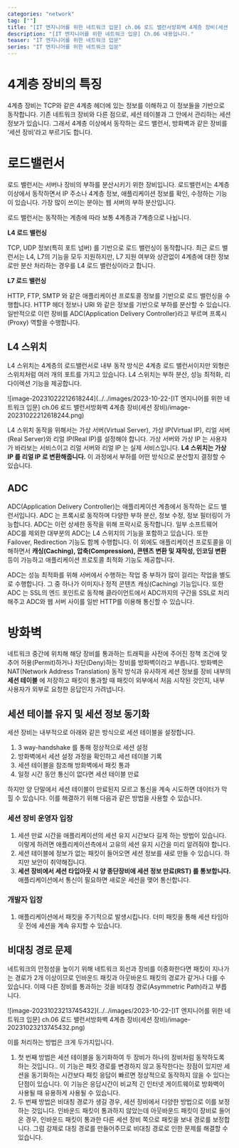 ```yaml
---
categories: "network"
tag: [""]
title: "[IT 엔지니어를 위한 네트워크 입문] ch.06 로드 밸런서방화벽 4계층 장비(세션 장비)"
description: "[IT 엔지니어를 위한 네트워크 입문] Ch.06 내용입니다."
teaser: "IT 엔지니어를 위한 네트워크 입문"
series: "IT 엔지니어를 위한 네트워크 입문"
---
```


# 4계층 장비의 특징

4계층 장비는 TCP와 같은 4계층 헤더에 있는 정보를 이해하고 이 정보들을 기반으로 동작합니다. 기존 네트워크 장비와 다른 점으로, 세션 테이블과 그 안에서 관리하는 세션 정보가 있습니다. 그래서 4계층 이상에서 동작하는 로드 밸런서, 방화벽과 같은 장비를 ‘세션 장비’라고 부르기도 합니다.

# 로드밸런서

로드 밸런서는 서버나 장비의 부하를 분산시키기 위한 장비입니다. 로드밸런서는  4계층 이상에서 동작하면서 IP 주소나 4계층 정보, 애플리케이션 정보를 확인, 수정하는 기능이 있습니다. 가장 많이 쓰이는 분야는 웹 서버의 부하 분산입니다. 

로드 밸런서는 동작하는 계층에 따라 보통 4계층과 7계층으로 나뉩니다.

 **L4 로드 밸런싱**

TCP, UDP 정보(특히 포트 넘버) 를 기반으로 로드 밸런싱이 동작합니다. 최근 로드 밸런서는 L4, L7의 기능을 모두 지원하지만, L7 지원 여부와 상관없이 4계층에 대한 정보로만 분산 처리하는 경우를 L4 로드 밸런싱이라고 합니다.

 **L7 로드 밸런싱**

HTTP, FTP, SMTP 와 같은 애플리케이션 프로토콜 정보를 기반으로 로드 밸런싱을 수행합니다. HTTP 헤더 정보나 URI 와 같은 정보를 기반으로 부하를 분산할 수 있습니다. 일반적으로 이런 장비를 ADC(Application Delivery Controller)라고 부르며 프록시(Proxy) 역할을 수행합니다.

## L4 스위치

L4 스위치는 4계층의 로드밸런서로 내부 동작 방식은 4계층 로드 밸런서이지만 외형은 스위치처럼 여러 개의 포트를 가지고 있습니다. L4 스위치는 부하 분산, 성능 최적화, 리다이렉션 기능을 제공합니다.

![image-20231022212618244](../../images/2023-10-22-[IT 엔지니어를 위한 네트워크 입문] ch.06 로드 밸런서방화벽 4계층 장비(세션 장비)/image-20231022212618244.png)

L4 스위치 동작을 위해서는 가상 서버(Virtual Server), 가상 IP(Virtual IP), 리얼 서버(Real Server)와 리얼 IP(Real IP)를 설정해야 합니다. 가상 서버와 가상 IP 는 사용자가 바라보는 서비스이고 리얼 서버와 리얼 IP 는 실제 서비스입니다. **L4 스위치는 가상 IP 를 리얼 IP 로 변환해줍니다.** 이 과정에서 부하를 어떤 방식으로 분산할지 결정할 수 있습니다. 

## ADC

ADC(Application Delivery Controller)는 애플리케이션 계층에서 동작하는 로드 밸런서입니다. ADC 는 프록시로 동작하며 다양한 부하 분산, 정보 수정, 정보 필터링이 가능합니다. ADC는 이런 상세한 동작을 위해 프락시로 동작합니다. 일부 소프트웨어 ADC를 제외한 대부분의 ADC는 L4 스위치의 기능을 포함하고 있습니다. 또한 Failover, Redirection 기능도 함께 수행합니다. 이 외에도 애플리케이션 프로토콜을 이해하면서 **캐싱(Caching), 압축(Compression), 콘텐츠 변환 및 재작성, 인코딩 변환** 등이 가능하고 애플리케이션 프로토콜 최적화 기능도 제공합니다.

ADC는 성능 최적화를 위해 서버에서 수행하는 작업 중 부하가 많이 걸리는 작업을 별도로 수행합니다. 그 중 하나가 이미지나 정적 콘텐츠 캐싱(Caching) 기능입니다. 또한 ADC 는 SSL의 엔드 포인트로 동작해 클라이언트에서 ADC까지의 구간을 SSL로 처리해주고 ADC와 웹 서버 사이를 일반 HTTP를 이용해 통신할 수 있습니다.

# 방화벽

네트워크 중간에 위치해 해당 장비를 통과하는 트래픽을 사전에 주어진 정책 조건에 맞추어 허용(Permit)하거나 차단(Deny)하는 장비를 방화벽이라고 부릅니다. 방화벽은 NAT(Network Address Translation) 동작 방식과 유사하게 세션 정보를 장비 내부의 **세션 테이블** 에 저장하고 패킷이 통과할 때 패킷이 외부에서 처음 시작된 것인지, 내부 사용자가 외부로 요청한 응답인지 가려냅니다.

## 세션 테이블 유지 및 세션 정보 동기화

세션 장비는 내부적으로 아래와 같은 방식으로 세션 테이블을 설정합니다.

1. 3 way-handshake 를 통해 정상적으로 세션 설정
2. 방화벽에서 세션 설정 과정을 확인하고 세션 테이블 기록
3. 세션 테이블을 참조해 방화벽에서 패킷 통과
4. 일정 시간 동안 통신이 없다면 세션 테이블 만료

하지만 양 단말에서 세션 테이블이 만료된지 모르고 통신을 계속 시도하면 데이터가 막힐 수 있습니다. 이를 해결하기 위해 다음과 같은 방법을 사용할 수 있습니다.

### 세션 장비 운영자 입장

1. 세션 만료 시간을 애플리케이션의 세션 유지 시간보다 길게 하는 방법이 있습니다. 이렇게 하려면 애플리케이션측에서 고유의 세션 유지 시간을 미리 알려줘야 합니다.
2. 세션 테이블에 정보가 없는 패킷이 들어오면 세션 정보를 새로 만들 수 있습니다. 하지만 보안이 취약해집니다.
3. **세션 장비에서 세션 타입아웃 시 양 종단장비에 세션 정보 만료(RST) 를 통보합니다.** 애플리케이션에서 통신이 필요하면 새로운 세션을 맺어 통신합니다.

### 개발자 입장

1. 애플리케이션에서 패킷을 주기적으로 발생시킵니다. 더미 패킷을 통해 세션 타임아웃 전에 세션을 계속 유지할 수 있습니다.

## 비대칭 경로 문제

네트워크의 안정성을 높이기 위해 네트워크 회선과 장비를 이중화한다면 패킷이 지나가는 경로가 2개 이상이므로 인바운드 패킷과 아웃바운드 패킷의 경로가 같거나 다를 수 있습니다. 이때 다른 장비를 통과하는 것을 비대칭 경로(Asymmetric Path)라고 부릅니다.

![image-20231023213745432](../../images/2023-10-22-[IT 엔지니어를 위한 네트워크 입문] ch.06 로드 밸런서방화벽 4계층 장비(세션 장비)/image-20231023213745432.png)

이를 처리하는 방법은 크게 두가지입니다.

1. 첫 번째 방법은 세션 테이블을 동기화하여 두 장비가 하나의 장비처럼 동작하도록 하는 것입니다.. 이 기능은 패킷 경로를 변경하지 않고 동작한다는 장점이 있지만 세션을 동기화하는 시간보다 패킷 응답이 빠르면 정상적으로 동작하지 않을 수 있다는 단점이 있습니다. 이 기능은 응답시간이 비교적 긴 인터넷 게이트웨이로 방화벽이 사용될 때 유용하게 사용될 수 있습니다.
2. 두 번째 방법은 비대칭 경로가 생길 경우, 세션 장비에서 다양한 방법으로 이를 보정하는 것입니다. 인바운드 패킷이 통과하지 않았는데 아웃바운드 패킷이 장비로 들어온 경우, 인바운드 패킷이 통과한 다른 세션 장비 쪽으로 패킷을 보내 경로를 보정합니다. 그럼 강제로 대칭 경로를 만들어주므로 비대칭 경로로 인한 문제를 해결할 수 있습니다.

